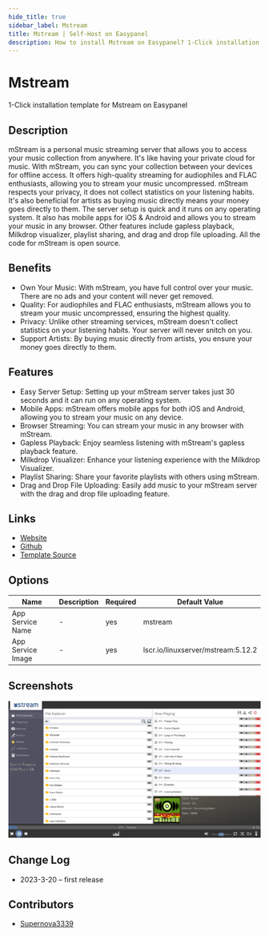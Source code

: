 ```yaml
---
hide_title: true
sidebar_label: Mstream
title: Mstream | Self-Host on Easypanel
description: How to install Mstream on Easypanel? 1-Click installation template for Mstream on Easypanel
---
```


<!-- generated -->

# Mstream

1-Click installation template for Mstream on Easypanel

## Description

mStream is a personal music streaming server that allows you to access your music collection from anywhere. It&#39;s like having your private cloud for music. With mStream, you can sync your collection between your devices for offline access. It offers high-quality streaming for audiophiles and FLAC enthusiasts, allowing you to stream your music uncompressed. mStream respects your privacy, it does not collect statistics on your listening habits. It&#39;s also beneficial for artists as buying music directly means your money goes directly to them. The server setup is quick and it runs on any operating system. It also has mobile apps for iOS &amp; Android and allows you to stream your music in any browser. Other features include gapless playback, Milkdrop visualizer, playlist sharing, and drag and drop file uploading. All the code for mStream is open source.

## Benefits

- Own Your Music: With mStream, you have full control over your music. There are no ads and your content will never get removed.
- Quality: For audiophiles and FLAC enthusiasts, mStream allows you to stream your music uncompressed, ensuring the highest quality.
- Privacy: Unlike other streaming services, mStream doesn't collect statistics on your listening habits. Your server will never snitch on you.
- Support Artists: By buying music directly from artists, you ensure your money goes directly to them.

## Features

- Easy Server Setup: Setting up your mStream server takes just 30 seconds and it can run on any operating system.
- Mobile Apps: mStream offers mobile apps for both iOS and Android, allowing you to stream your music on any device.
- Browser Streaming: You can stream your music in any browser with mStream.
- Gapless Playback: Enjoy seamless listening with mStream's gapless playback feature.
- Milkdrop Visualizer: Enhance your listening experience with the Milkdrop Visualizer.
- Playlist Sharing: Share your favorite playlists with others using mStream.
- Drag and Drop File Uploading: Easily add music to your mStream server with the drag and drop file uploading feature.

## Links

- [Website](https://mstream.io)
- [Github](https://github.com/IrosTheBeggar/mStream)
- [Template Source](https://github.com/easypanel-io/templates/tree/main/templates/mstream)

## Options

Name | Description | Required | Default Value
-|-|-|-
App Service Name | - | yes | mstream
App Service Image | - | yes | lscr.io/linuxserver/mstream:5.12.2

## Screenshots

![Mstream Screenshot](./assets/screenshot.png)

## Change Log

- 2023-3-20 – first release

## Contributors

- [Supernova3339](https://github.com/Supernova3339)
